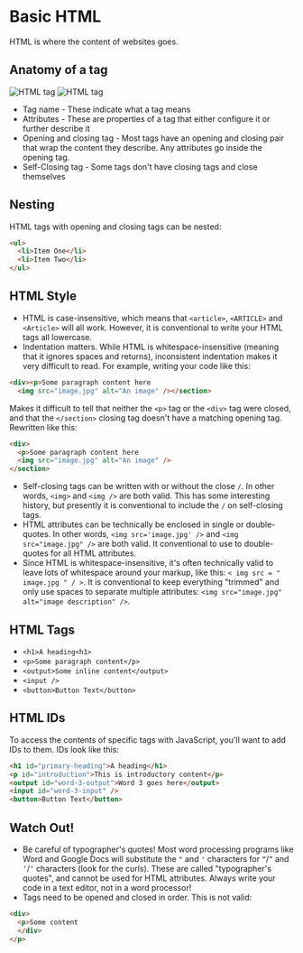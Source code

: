 # Basic HTML

HTML is where the content of websites goes.

## Anatomy of a tag

![HTML tag](anatomy-of-a-tag-double.png)
![HTML tag](anatomy-of-a-tag-single.png)

* Tag name - These indicate what a tag means
* Attributes - These are properties of a tag that either configure it or further describe it
* Opening and closing tag - Most tags have an opening and closing pair that wrap the content they describe. Any attributes go inside the opening tag.
* Self-Closing tag - Some tags don't have closing tags and close themselves

## Nesting

HTML tags with opening and closing tags can be nested:

```html
<ul>
  <li>Item One</li>
  <li>Item Two</li>
</ul>
```

## HTML Style

* HTML is case-insensitive, which means that `<article>`, `<ARTICLE>` and `<Article>` will all work. However, it is conventional to write your HTML tags all lowercase.
* Indentation matters. While HTML is whitespace-insensitive (meaning that it ignores spaces and returns), inconsistent indentation makes it very difficult to read. For example, writing your code like this:

```html
<div><p>Some paragraph content here
  <img src="image.jpg" alt="An image" /></section>
```

Makes it difficult to tell that neither the `<p>` tag or the `<div>` tag were closed, and that the `</section>` closing tag doesn't have a matching opening tag. Rewritten like this:

```html
<div>
  <p>Some paragraph content here
  <img src="image.jpg" alt="An image" />
</section>
```

* Self-closing tags can be written with or without the close `/`. In other words, `<img>` and `<img />` are both valid. This has some interesting history, but presently it is conventional to include the `/` on self-closing tags.
* HTML attributes can be technically be enclosed in single or double-quotes. In other words, `<img src='image.jpg' />` and `<img src="image.jpg" />` are both valid. It conventional to use to double-quotes for all HTML attributes.
* Since HTML is whitespace-insensitive, it's often technically valid to leave lots of whitespace around your markup, like this: `< img src = " image.jpg " / >`. It is conventional to keep everything "trimmed" and only use spaces to separate multiple attributes: `<img src="image.jpg" alt="image description" />`.

## HTML Tags

* `<h1>A heading<h1>`
* `<p>Some paragraph content</p>`
* `<output>Some inline content</output>`
* `<input />`
* `<button>Button Text</button>`

## HTML IDs

To access the contents of specific tags with JavaScript, you'll want to add IDs to them. IDs look like this:

```html
<h1 id="primary-heading">A heading</h1>
<p id="introduction">This is introductory content</p>
<output id="word-3-output">Word 3 goes here</output>
<input id="word-3-input" />
<button>Button Text</button>
```

## Watch Out!

* Be careful of typographer's quotes! Most word processing programs like Word and Google Docs will substitute the `"` and `'` characters for `“`/`”` and `‘`/`’` characters (look for the curls). These are called "typographer's quotes", and cannot be used for HTML attributes. Always write your code in a text editor, not in a word processor!
* Tags need to be opened and closed in order. This is not valid:

```html
<div>
  <p>Some content
  </div>
</p>
```
